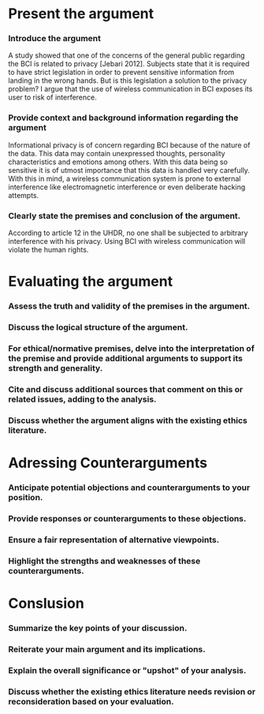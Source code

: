 # Present the argument
### Introduce the argument
A study showed that one of the concerns of the general public regarding the BCI is related to privacy [Jebari 2012]. Subjects state that it is required to have strict legislation in order to prevent sensitive information from landing in the wrong hands. But is this legislation a solution to the privacy problem? I argue that the use of wireless communication in BCI exposes its user to risk of interference. 


### Provide context and background information regarding the argument
Informational privacy is of concern regarding BCI because of the nature of the data. This data may contain unexpressed thoughts, personality characteristics and emotions among others. With this data being so sensitive it is of utmost importance that this data is handled very carefully. With this in mind, a wireless communication system is prone to external interference like electromagnetic interference or even deliberate hacking attempts. 
 


### Clearly state the premises and conclusion of the argument.
According to article 12 in the UHDR, no one shall be subjected to arbitrary interference with his privacy. Using BCI with wireless communication will violate the human rights. 



# Evaluating the argument
### Assess the truth and validity of the premises in the argument.



### Discuss the logical structure of the argument.


### For ethical/normative premises, delve into the interpretation of the premise and provide additional arguments to support its strength and generality.



### Cite and discuss additional sources that comment on this or related issues, adding to the analysis.


### Discuss whether the argument aligns with the existing ethics literature.



# Adressing Counterarguments
### Anticipate potential objections and counterarguments to your position.



### Provide responses or counterarguments to these objections.



### Ensure a fair representation of alternative viewpoints.


### Highlight the strengths and weaknesses of these counterarguments.


# Conslusion

### Summarize the key points of your discussion.


### Reiterate your main argument and its implications.


### Explain the overall significance or "upshot" of your analysis.

### Discuss whether the existing ethics literature needs revision or reconsideration based on your evaluation.